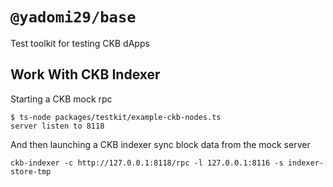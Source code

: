 # `@yadomi29/base`

Test toolkit for testing CKB dApps

## Work With CKB Indexer

Starting a CKB mock rpc

```
$ ts-node packages/testkit/example-ckb-nodes.ts
server listen to 8118
```

And then launching a CKB indexer sync block data from the mock server

```
ckb-indexer -c http://127.0.0.1:8118/rpc -l 127.0.0.1:8116 -s indexer-store-tmp
```
